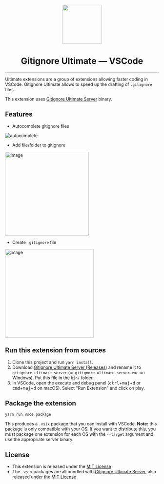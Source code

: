 <p align="center">
    <img width="128" height="128" src="https://github.com/quentinguidee/gitignore-ultimate-server/raw/next/assets/gitignore-ultimate-icon-1024.png" />
</p>
<h1 align="center">Gitignore Ultimate — VSCode</h1>

---

Ultimate extensions are a group of extensions allowing faster coding in VSCode. Gitignore Ultimate allows to speed up the drafting of `.gitignore` files.

This extension uses [Gitignore Ultimate Server](https://github.com/quentinguidee/gitignore-ultimate-server) binary.

## Features

- Autocomplete gitignore files

![autocomplete](https://user-images.githubusercontent.com/12123721/113505778-4bad6600-9541-11eb-9f3e-a64c63983b95.gif)

- Add file/folder to gitignore

<img width="274" alt="image" src="https://user-images.githubusercontent.com/12123721/113505947-266d2780-9542-11eb-9139-c9676746b594.png">

- Create `.gitignore` file

<img width="290" alt="image" src="https://user-images.githubusercontent.com/12123721/113505935-148b8480-9542-11eb-9c27-2862e5af6092.png">

## Run this extension from sources

1. Clone this project and run `yarn install`.
2. Download [Gitignore Ultimate Server (Releases)](https://github.com/quentinguidee/gitignore-ultimate-server/releases) and rename it to `gitignore_ultimate_server` (or `gitignore_ultimate_server.exe` on Windows). Put this file in the `bin/` folder.
3. In VSCode, open the execute and debug panel (<kbd>ctrl</kbd>+<kbd>maj</kbd>+<kbd>d</kbd> or <kbd>cmd</kbd>+<kbd>maj</kbd>+<kbd>d</kbd> on macOS). Select "Run Extension" and click on play.

## Package the extension

```bash
yarn run vsce package
```

This produces a `.vsix` package that you can install with VSCode. **Note:** this package is only compatible with your OS. If you want to distribute this, you must package one extension for each OS with the `--target` argument and use the appropriate server binary.

## License

- This extension is released under the [MIT License](https://github.com/quentinguidee/gitignore-ultimate-vscode/blob/main/LICENSE.md)
- The `.vsix` packages are all bundled with [Gitignore Ultimate Server](https://github.com/quentinguidee/gitignore-ultimate-server), also released under the [MIT License](https://github.com/quentinguidee/gitignore-ultimate-server/blob/next/LICENSE.md)
